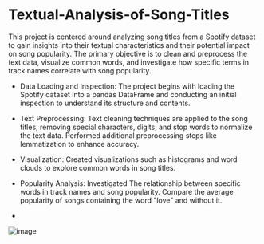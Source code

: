 # Textual-Analysis-of-Song-Titles
This project is centered around analyzing song titles from a Spotify dataset to gain insights into their textual characteristics and their potential impact on song popularity. The primary objective is to clean and preprocess the text data, visualize common words, and investigate how specific terms in track names correlate with song popularity.

*  Data Loading and Inspection: The project begins with loading the Spotify dataset into a pandas DataFrame and conducting an initial inspection to understand its structure and contents.

*  Text Preprocessing: Text cleaning techniques are applied to the song titles, removing special characters, digits, and stop words to normalize the text data. Performed additional preprocessing steps like lemmatization to enhance accuracy.

*  Visualization: Created visualizations such as histograms and word clouds to explore common words in song titles.

*  Popularity Analysis: Investigated The relationship between specific words in track names and song popularity. Compare the average popularity of songs containing the word "love"  and without it.
*  
![image](https://github.com/VeronikaLoiko/Textual-Analysis-of-Song-Titles/assets/170975901/1b93c352-b211-489c-ab56-8968215d3283)
